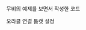 무비의 예제를 보면서 작성한 코드

오라클 연결 톰캣 설정
<Resource auth="Container"
						driverClassName="oracle.jdbc.OracleDriver" maxIdle="10"
						maxTotal="20" maxWaitMillis="-1" name="jdbc/myoracle"
						password="tiger" type="javax.sql.DataSource"
						url="jdbc:oracle:thin:@127.0.0.1:1521:xe" username="scott" />